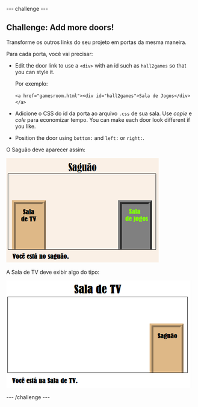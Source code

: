 \--- challenge \---

## Challenge: Add more doors!

Transforme os outros links do seu projeto em portas da mesma maneira.

Para cada porta, você vai precisar:

+ Edit the door link to use a `<div>` with an id such as `hall2games` so that you can style it.
    
    Por exemplo:
    
    `<a href="gamesroom.html"><div id="hall2games">Sala de Jogos</div></a>`

+ Adicione o CSS do id da porta ao arquivo `.css` de sua sala. Use *copie* e *cole* para economizar tempo. You can make each door look different if you like.

+ Position the door using `bottom:` and `left:` or `right:`.

O Saguão deve aparecer assim:

![screenshot](images/rooms-hall-doors.png)

A Sala de TV deve exibir algo do tipo:

![screenshot](images/rooms-tvroom-door.png)

\--- /challenge \---
